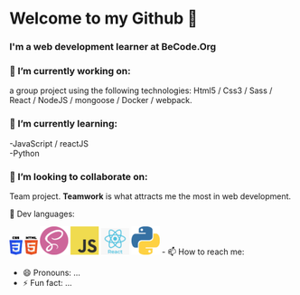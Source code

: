 # Welcome to my Github 👋

### I'm a web development learner at BeCode.Org



### 🔭 I’m currently working on:
a group project using the following technologies: Html5 / Css3 / Sass / React / NodeJS / mongoose / Docker / webpack.

### 🌱 I’m currently learning:
-JavaScript / reactJS  
-Python

### 👯 I’m looking to collaborate on:
Team project. **Teamwork** is what attracts me the most in web development.


💬 Dev languages:

<img src="https://github.com/Marmouz82/images/blob/main/Web-dev-logo/logoHtml.jpeg?raw=true" width="50px" />
<img src="https://github.com/Marmouz82/images/blob/main/Web-dev-logo/logoSass.png?raw=true" width="50px" />
<img src="https://github.com/Marmouz82/images/blob/main/Web-dev-logo/logoJS.png?raw=true" width="50px" />
<img src="https://github.com/Marmouz82/images/blob/main/Web-dev-logo/React.png?raw=true" width="50px" />
<img src="https://github.com/Marmouz82/images/blob/main/Web-dev-logo/Python-logo.png?raw=true" width="50px" />
- 📫 How to reach me:


- 😄 Pronouns: ...
- ⚡ Fun fact: ...

